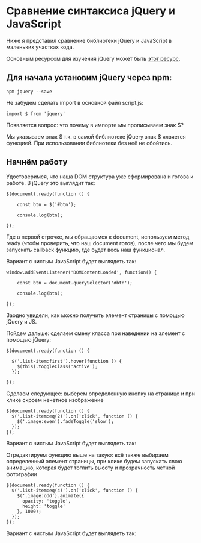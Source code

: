 # Сравнение синтаксиса jQuery и JavaScript

Ниже я представил сравнение библиотеки jQuery и JavaScript в маленьких участках кода.

Основным ресурсом для изучения jQuery может быть [этот ресурс](https://page2page.lohmach.info/index.php5/%D0%97%D0%B0%D0%B3%D0%BB%D0%B0%D0%B2%D0%BD%D0%B0%D1%8F_%D1%81%D1%82%D1%80%D0%B0%D0%BD%D0%B8%D1%86%D0%B0.html).

## Для начала установим jQuery через npm:

`npm jquery --save`

Не забудем сделать import в основной файл script.js:

`import $ from 'jquery'`

Появляется вопрос: что почему в импорте мы прописываем знак $?

Мы указываем знак $ т.к. в самой библиотеке jQuery знак $ ялвяется функцией. При использовании библиотеки без неё не обойтись.

## Начнём работу


Удостоверимся, что наша DOM структура уже сформирована и готова к работе. В jQuery это выглядит так:

	$(document).ready(function () {

		const btn = $('#btn');

		console.log(btn);

	});

Где в первой строчке, мы обращаемся к document, используем метод ready (чтобы проверить, что наш document готов), после чего мы будем запускать callback функцию, где будет весь наш функционал.

Вариант с чистым JavaScript будет выглядеть так: 

	window.addEventListener('DOMContentLoaded', function() {

		const btn = document.querySelector('#btn');

		console.log(btn);

	});
	
Заодно увидели, как можно получить элемент страницы с помощью jQuery и JS.

Пойдем дальше: сделаем смену класса при наведении на элемент с помощью jQuery:

	$(document).ready(function () {

	  $('.list-item:first').hover(function () {
		$(this).toggleClass('active');
	  });

	});


Сделаем следующее: выберем определенную кнопку на странице и при клике скроем нечетное изображение

	$(document).ready(function () {
	  $('.list-item:eq(2)').on('click', function () {
		$('.image:even').fadeToggle('slow');
	  });
	});
	
Вариант с чистым JavaScript будет выглядеть так: 

Отредактируем функцию выше на такую: всё также выбираем определенный элемент страницы, при клике будем запускать свою анимацию, которая будет тоглить высоту и прозрачность четной фотографии

	$(document).ready(function () {
	  $('.list-item:eq(4)').on('click', function () {
		$('.image:odd').animate({
		  opacity: 'toggle',
		  height: 'toggle'
		}, 1000);
	  });
	});
	
Вариант с чистым JavaScript будет выглядеть так: 
